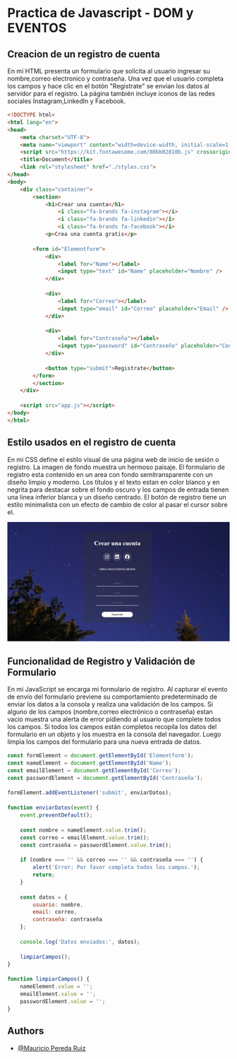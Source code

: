 # Practica de Javascript - DOM y EVENTOS

## Creacion de un registro de cuenta 

En mi HTML presenta un formulario que solicita al usuario ingresar su nombre,correo electronico y contraseña. Una vez que el usuario completa los campos y hace clic en el botón "Registrate" se envian los datos al servidor para el registro. La página también incluye iconos de las redes sociales Instagram,LinkedIn y Facebook.

```html
<!DOCTYPE html>
<html lang="en">
<head>
    <meta charset="UTF-8">
    <meta name="viewport" content="width=device-width, initial-scale=1.0">
    <script src="https://kit.fontawesome.com/80bb02810b.js" crossorigin="anonymous"></script>
    <title>Document</title>
    <link rel="stylesheet" href="./styles.css">
</head>
<body>
    <div class="container">
        <section>
            <h1>Crear una cuenta</h1>
                <i class="fa-brands fa-instagram"></i>
                <i class="fa-brands fa-linkedin"></i>
                <i class="fa-brands fa-facebook"></i>
            <p>Crea una cuenta gratis</p>

        <form id="Elementform">
            <div>
                <label for="Name"></label>
                <input type="text" id="Name" placeholder="Nombre" />
            </div>

            <div>
                <label for="Correo"></label>
                <input type="email" id="Correo" placeholder="Email" />
            </div>

            <div>
                <label for="Contraseña"></label>
                <input type="password" id="Contraseña" placeholder="Contraseña" />
            </div>

            <button type="submit">Registrate</button>
        </form>
        </section>
    </div>

    <script src="app.js"></script>
</body>
</html>
```

## Estilo usados en el registro de cuenta 

En mi CSS define el estilo visual de una página web de inicio de sesión o registro. La imagen de fondo muestra un hermoso paisaje. El formulario de registro esta contenido en un area con fondo semitransparente con un diseño limpio y moderno. Los titulos y el texto estan en color blanco y en negrita para destacar sobre el fondo oscuro y los campos de entrada tienen una linea inferior blanca y un diseño centrado. El botón de registro tiene un estilo minimalista con un efecto de cambio de color al pasar el cursor sobre el.

![App Screenshot](image.png)

## Funcionalidad de Registro y Validación de Formulario

En mi JavaScript se encarga mi formulario de registro. Al capturar el evento de envío del formulario previene su comportamiento predeterminado de enviar los datos a la consola y realiza una validación de los campos. Si alguno de los campos (nombre,correo electrónico o contraseña) estan vacio muestra una alerta de error pidiendo al usuario que complete todos los campos. Si todos los campos están completos recopila los datos del formulario en un objeto y los muestra en la consola del navegador. Luego limpia los campos del formulario para una nueva entrada de datos.

```javascript
const formElement = document.getElementById('Elementform');
const nameElement = document.getElementById('Name');
const emailElement = document.getElementById('Correo');
const passwordElement = document.getElementById('Contraseña');

formElement.addEventListener('submit', enviarDatos);

function enviarDatos(event) {
    event.preventDefault();

    const nombre = nameElement.value.trim();
    const correo = emailElement.value.trim();
    const contraseña = passwordElement.value.trim();

    if (nombre === '' && correo === '' && contraseña === '') {
        alert('Error: Por favor completa todos los campos.');
        return;
    }

    const datos = {
        usuario: nombre,
        email: correo,
        contraseña: contraseña
    };

    console.log('Datos enviados:', datos);

    limpiarCampos();
}

function limpiarCampos() {
    nameElement.value = '';
    emailElement.value = '';
    passwordElement.value = '';
}

```

## Authors

- [@Mauricio Pereda Ruiz](https://github.com/MauriPereda05)




